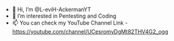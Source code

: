 - 👋 Hi, I’m @L-eviH-AckermanYT
- 👀 I’m interested in Pentesting and Coding
- 📫 You can check my YouTube Channel 
Link - https://youtube.com/channel/UCesromyDgMt82THV4G2_ogg


<!---
L-eviH-AckermanYT/L-eviH-AckermanYT is a ✨ special ✨ repository because its `README.md` (this file) appears on your GitHub profile.
You can click the Preview link to take a look at your changes.
--->
